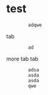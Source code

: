 # test
            adqwe
tab

            ad
more tab tab 
            
            adsa
            asda
            asda
            qwe

